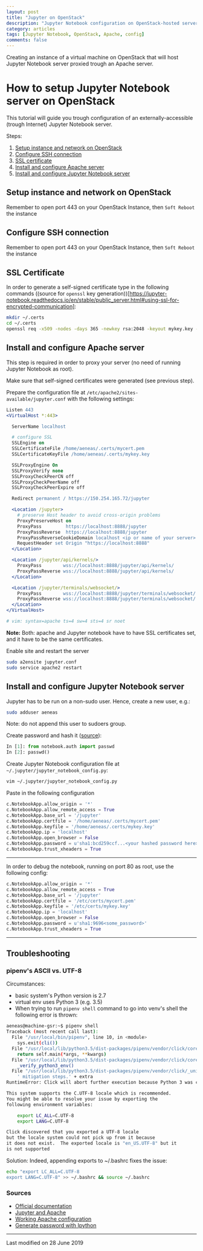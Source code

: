 ```yaml
---
layout: post
title: "Jupyter on OpenStack"
description: "Jupyter Notebook configuration on OpenStack-hosted server"
category: articles
tags: [Jupyter Notebook, OpenStack, Apache, config]
comments: false
---
```


Creating an instance of a virtual machine on OpenStack that will host Jupyter Notebook server proxied trough an Apache server.

# How to setup Jupyter Notebook server on OpenStack

This tutorial will guide you trough configuration of an externally-accessible (trough Internet) Jupyter Notebook server.

Steps:
1. [Setup instance and network on OpenStack](#setup-instance-and-network-on-openstack)
2. [Configure SSH connection](#configure-ssh-connection)
3. [SSL certificate](#ssl-certificate)
4. [Install and configure Apache server](#install-and-configure-apache-server)
5. [Install and configure Jupyter Notebook server](#install-and-configure-jupyter-notebook-server)


## Setup instance and network on OpenStack

Remember to open port 443 on your OpenStack Instance, then `Soft Reboot` the instance


## Configure SSH connection

Remember to open port 443 on your OpenStack Instance, then `Soft Reboot` the instance


## SSL Certificate

In order to generate a self-signed certificate type in the following commands ((source for `openssl` key generation))[https://jupyter-notebook.readthedocs.io/en/stable/public_server.html#using-ssl-for-encrypted-communication]:
```bash
mkdir ~/.certs
cd ~/.certs
openssl req -x509 -nodes -days 365 -newkey rsa:2048 -keyout mykey.key -out mycert.pem
```

## Install and configure Apache server

This step is required in order to proxy your server (no need of running Jupyter Notebook as root).

Make sure that self-signed certificates were generated (see previous step).

Prepare the configuration file at `/etc/apache2/sites-available/jupyter.conf` with the following settings:
```apache
Listen 443
<VirtualHost *:443>

  ServerName localhost

  # configure SSL
  SSLEngine on
  SSLCertificateFile /home/aeneas/.certs/mycert.pem
  SSLCertificateKeyFile /home/aeneas/.certs/mykey.key

  SSLProxyEngine On
  SSLProxyVerify none
  SSLProxyCheckPeerCN off
  SSLProxyCheckPeerName off
  SSLProxyCheckPeerExpire off

  Redirect permanent / https://150.254.165.72/jupyter

  <Location /jupyter>
    # preserve Host header to avoid cross-origin problems
    ProxyPreserveHost on
    ProxyPass         https://localhost:8888/jupyter
    ProxyPassReverse  https://localhost:8888/jupyter
    ProxyPassReverseCookieDomain localhost <ip or name of your server>
    RequestHeader set Origin "https://localhost:8888"
  </Location>

  <Location /jupyter/api/kernels/>
	ProxyPass        wss://localhost:8888/jupyter/api/kernels/
	ProxyPassReverse wss://localhost:8888/jupyter/api/kernels/
  </Location>

  <Location /jupyter/terminals/websocket/>
	ProxyPass        wss://localhost:8888/jupyter/terminals/websocket/
	ProxyPassReverse wss://localhost:8888/jupyter/terminals/websocket/
  </Location>
</VirtualHost>

# vim: syntax=apache ts=4 sw=4 sts=4 sr noet
```

__Note:__ Both: apache and Jupyter notebook have to have SSL certificates set, and it have to be the same certificates.

Enable site and restart the server
```bash
sudo a2ensite jupyter.conf
sudo service apache2 restart
```


## Install and configure Jupyter Notebook server

Jupyter has to be run on a non-sudo user. Hence, create a new user, e.g.:
```bash
sudo adduser aeneas
```
Note: do not append this user to sudoers group.

Create password and hash it ([source](https://jupyter-notebook.readthedocs.io/en/stable/public_server.html#preparing-a-hashed-password)):
```python
In [1]: from notebook.auth import passwd
In [2]: passwd()
```

Create Jupyter Notebook configuration file at `~/.jupyter/jupyter_notebook_config.py`:
```bash
vim ~/.jupyter/jupyter_notebook_config.py
```

Paste in the following configuration
```python
c.NotebookApp.allow_origin = '*'
c.NotebookApp.allow_remote_access = True
c.NotebookApp.base_url = '/jupyter'
c.NotebookApp.certfile = '/home/aeneas/.certs/mycert.pem'
c.NotebookApp.keyfile = '/home/aeneas/.certs/mykey.key'
c.NotebookApp.ip = 'localhost'
c.NotebookApp.open_browser = False
c.NotebookApp.password = u'sha1:bcd259ccf...<your hashed password here>'
c.NotebookApp.trust_xheaders = True
```

***

In order to debug the notebook, running on port 80 as root, use the following config:
```python
c.NotebookApp.allow_origin = '*'
c.NotebookApp.allow_remote_access = True
c.NotebookApp.base_url = '/jupyter'
c.NotebookApp.certfile = '/etc/certs/mycert.pem'
c.NotebookApp.keyfile = '/etc/certs/mykey.key'
c.NotebookApp.ip = 'localhost'
c.NotebookApp.open_browser = False
c.NotebookApp.password = u'sha1:9696<some_password>'
c.NotebookApp.trust_xheaders = True
```

***

## Troubleshooting

### pipenv's ASCII vs. UTF-8

Circumstances:
 * basic system's Python version is 2.7
 * virtual env uses Python 3 (e.g. 3.5)
 * When trying to run `pipenv shell` command to go into venv's shell the following error is thrown:

```bash
aeneas@machine-gsr:~$ pipenv shell
Traceback (most recent call last):
  File "/usr/local/bin/pipenv", line 10, in <module>
    sys.exit(cli())
  File "/usr/local/lib/python3.5/dist-packages/pipenv/vendor/click/core.py", line 764, in __call__
    return self.main(*args, **kwargs)
  File "/usr/local/lib/python3.5/dist-packages/pipenv/vendor/click/core.py", line 696, in main
    _verify_python3_env()
  File "/usr/local/lib/python3.5/dist-packages/pipenv/vendor/click/_unicodefun.py", line 124, in _verify_python3_env
    ' mitigation steps.' + extra
RuntimeError: Click will abort further execution because Python 3 was configured to use ASCII as encoding for the environment. Consult https://click.palletsprojects.com/en/7.x/python3/ for mitigation steps.

This system supports the C.UTF-8 locale which is recommended.
You might be able to resolve your issue by exporting the
following environment variables:

    export LC_ALL=C.UTF-8
    export LANG=C.UTF-8

Click discovered that you exported a UTF-8 locale
but the locale system could not pick up from it because
it does not exist.  The exported locale is "en_US.UTF-8" but it
is not supported
```

Solution:
Indeed, appending exports to ~/.bashrc fixes the issue:
```bash
echo "export LC_ALL=C.UTF-8
export LANG=C.UTF-8" >> ~/.bashrc && source ~/.bashrc
```

### Sources

 * [Official documentation](https://jupyter-notebook.readthedocs.io/en/stable/public_server.html#using-lets-encrypt)
 * [Jupyter and Apache](https://www.linode.com/docs/applications/big-data/install-a-jupyter-notebook-server-on-a-linode-behind-an-apache-reverse-proxy/)
 * [Working Apache configuration](https://stackoverflow.com/a/28819231/8877692)
 * [Generate password with Ipython](https://github.com/paderijk/jupyter-password/blob/master/jupyter-password.py)

***

Last modified on 28 June 2019
